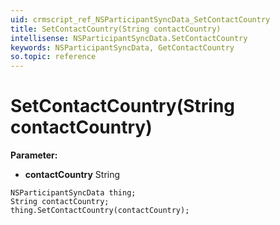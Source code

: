 ```yaml
---
uid: crmscript_ref_NSParticipantSyncData_SetContactCountry
title: SetContactCountry(String contactCountry)
intellisense: NSParticipantSyncData.SetContactCountry
keywords: NSParticipantSyncData, GetContactCountry
so.topic: reference
---
```


# SetContactCountry(String contactCountry)

**Parameter:** 
* **contactCountry** String

```crmscript
NSParticipantSyncData thing;
String contactCountry;
thing.SetContactCountry(contactCountry);
```

